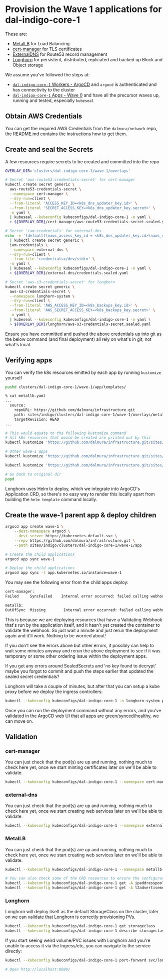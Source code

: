 # Provision the Wave 1 applications for dal-indigo-core-1

These are:
* [MetalLB](https://metallb.universe.tf/) for Load Balancing
* [cert-manager](https://cert-manager.io/docs/) for TLS certificates
* [ExternalDNS](https://github.com/kubernetes-sigs/external-dns) for Route53 record management
* [Longhorn](https://longhorn.io/docs/latest/what-is-longhorn/) for persistent, distributed, replicated and backed up Block and Object storage

We assume you've followed the steps at:
* [`dal-indigo-core-1` Workers - ArgoCD](INDIGO-CORE-1-WORKERS-ARGOCD.md) and `argocd` is authenticated and has connectivity to the cluster
* [`dal-indigo-core-1` Apps - Wave 0](INDIGO-CORE-1-APPS-WAVE-0.md) and have all the precursor waves up, running and tested, especially `kubeseal`

## Obtain AWS Credentials
You can get the required AWS Credentials from the `dalmura/network` repo, the README.md contains the instructions how to get them.

## Create and seal the Secrets
A few resources require secrets to be created and committed into the repo
```bash
OVERLAY_DIR='clusters/dal-indigo-core-1/wave-1/overlays'

# Secret 'aws-route53-credentials-secret' for cert-manager
kubectl create secret generic \
  aws-route53-credentials-secret \
  --namespace cert-manager \
  --dry-run=client \
  --from-literal 'ACCESS_KEY_ID=<k8s_dns_updater_key.id>' \
  --from-literal 'SECRET_ACCESS_KEY=<k8s_dns_updater_key.secret>' \
  -o yaml \
  | kubeseal --kubeconfig kubeconfigs/dal-indigo-core-1 -o yaml \
  > ${OVERLAY_DIR}/cert-manager/aws-route53-credentials-secret.sealed.yaml

# Secret 'iam-credentials' for external-dns
echo -e '[default]\naws_access_key_id = <k8s_dns_updater_key.id>\naws_secret_access_key = <k8s_dns_updater_key.secret>' \
  | kubectl create secret generic \
  iam-credentials \
  --namespace external-dns \
  --dry-run=client \
  --from-file 'credentials=/dev/stdin' \
  -o yaml \
  | kubeseal --kubeconfig kubeconfigs/dal-indigo-core-1 -o yaml \
  > ${OVERLAY_DIR}/external-dns/credentials.sealed.yaml

# Secret 'aws-s3-credentials-secret' for longhorn
kubectl create secret generic \
  aws-s3-credentials-secret \
  --namespace longhorn-system \
  --dry-run=client \
  --from-literal 'AWS_ACCESS_KEY_ID=<k8s_backups_key.id>' \
  --from-literal 'AWS_SECRET_ACCESS_KEY=<k8s_backups_key.secret>' \
  -o yaml \
  | kubeseal --kubeconfig kubeconfigs/dal-indigo-core-1 -o yaml \
  > ${OVERLAY_DIR}/longhorn/aws-s3-credentials-secret.sealed.yaml
```

Ensure you have committed and pushed the above credentials up into git as the below command (and final deployment) all rely on what's in git, not what's local.

## Verifying apps

You can verify the k8s resources emitted by each app by running `kustomize` yourself
```bash
pushd clusters/dal-indigo-core-1/wave-1/app/templates/

% cat metallb.yaml
...
  source:
    repoURL: https://github.com/dalmura/infrastructure.git
    path: sites/indigo/clusters/dal-indigo-core-1/wave-1/overlays/metallb
    targetRevision: HEAD
...

# This would equate to the following kustomize command
# All k8s resources that would be created are printed out by this
kubectl kustomize 'https://github.com/dalmura/infrastructure.git/sites/indigo/clusters/dal-indigo-core-1/wave-1/overlays/metallb?ref=HEAD'

# Other wave-1 apps
kubectl kustomize 'https://github.com/dalmura/infrastructure.git/sites/indigo/clusters/dal-indigo-core-1/wave-1/overlays/external-dns?ref=HEAD'

kubectl kustomize 'https://github.com/dalmura/infrastructure.git/sites/indigo/clusters/dal-indigo-core-1/wave-1/overlays/cert-manager?ref=HEAD'

# Go back to original dir
popd
```

Longhorn uses Helm to deploy, which we integrate into ArgoCD's Application CRD, so there's no easy way to render this locally apart from building the `helm template` command locally.

## Create the wave-1 parent app & deploy children
```bash
argocd app create wave-1 \
    --dest-namespace argocd \
    --dest-server https://kubernetes.default.svc \
    --repo https://github.com/dalmura/infrastructure.git \
    --path sites/indigo/clusters/dal-indigo-core-1/wave-1/app

# Create the child applications
argocd app sync wave-1

# Deploy the child applications
argocd app sync -l app.kubernetes.io/instance=wave-1
```

You may see the following error from the child apps deploy:
```bash
cert-manager:
Failed     SyncFailed    Internal error occurred: failed calling webhook "webhook.cert-manager.io": failed to call webhook: Post "https://cert-manager-webhook.cert-manager.svc:443/validate?timeout=30s": dial tcp 10.111.122.49:443: connect: operation not permitted

metallb:
OutOfSync  Missing        Internal error occurred: failed calling webhook "ipaddresspoolvalidationwebhook.metallb.io": failed to call webhook: Post "https://webhook-service.metallb-system.svc:443/validate-metallb-io-v1beta1-ipaddresspool?timeout=10s": dial tcp 10.108.178.78:443: connect: operation not permitted
```

This is because we are deploying resources that have a Validating Webhook that's run by the application itself, and it hasn't yet created the container to validate the webhook. So just wait a minute and just rerun the deployment again and it'll work. Nothing to be worried about!

If you don't see the errors above but other errors, it possibly can help to wait some minutes anyway and rerun the above deployment to see if it was temporary or some other ordering issue within the deployment apps.

If you get any errors around SealedSecrets and 'no key found to decrypt' maybe you forgot to commit and push the steps earlier that updated the sealed secret credentials?

Longhorn will take a couple of minutes, but after that you can setup a kube proxy before we deploy the ingress controllers:
```bash
kubectl --kubeconfig kubeconfigs/dal-indigo-core-1 -n longhorn-system port-forward svc/longhorn-frontend 8081:80
```

Once you can run the deployment command without any errors, and you've validated in the ArgoCD web UI that all apps are green/synced/healthy, we can move on.

## Validation
### cert-manager
You can just check that the pod(s) are up and running, nothing much to check here yet, once we start minting certificates later on we'll be able to validate.
```bash
kubectl --kubeconfig kubeconfigs/dal-indigo-core-1 --namespace cert-manager get pods
```

### external-dns
You can just check that the pod(s) are up and running, nothing much to check here yet, once we start creating web services later on we'll be able to validate.
```bash
kubectl --kubeconfig kubeconfigs/dal-indigo-core-1 --namespace external-dns get pods
```

### MetalLB
You can just check that the pod(s) are up and running, nothing much to check here yet, once we start
creating web services later on we'll be able to validate.
```bash
kubectl --kubeconfig kubeconfigs/dal-indigo-core-1 --namespace metallb-system get pods

# You can also check some of the CRD resources to ensure the configuration matches our overlay values:
kubectl --kubeconfig kubeconfigs/dal-indigo-core-1 get -A ipaddresspools
kubectl --kubeconfig kubeconfigs/dal-indigo-core-1 get -A l2advertisements
```

### Longhorn
Longhorn will deploy itself as the default StorageClass on the cluster, later on we can validate that Longhorn is correctly provisioning PVs.
```bash
kubectl --kubeconfig kubeconfigs/dal-indigo-core-1 get storageclass
kubectl --kubeconfig kubeconfigs/dal-indigo-core-1 describe storageclass longhorn
```

If you start seeing weird volume/PVC issues with Longhorn and you're unable to access it via the Ingress/etc, you can navigate to the service directly:
```bash
kubectl --kubeconfig kubeconfigs/dal-indigo-core-1 port-forward svc/longhorn-frontend -n longhorn-system 8080:80

# Open http://localhost:8080/
```
